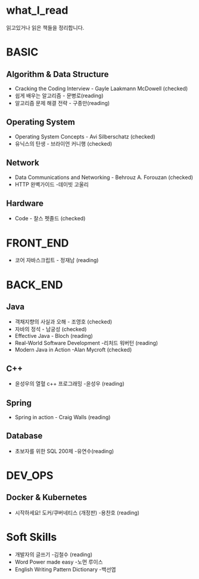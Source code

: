# what_I_read
읽고있거나 읽은 책들을 정리합니다.

# BASIC

## Algorithm & Data Structure
- Cracking the Coding Interview - Gayle Laakmann McDowell (checked)  
- 쉽게 배우는 알고리즘 - 문병로(reading)  
- 알고리즘 문제 해결 전략 - 구종만(reading)  

## Operating System
- Operating System Concepts - Avi Silberschatz (checked)  
- 유닉스의 탄생 - 브라이언 커니행 (checked)  

## Network
- Data Communications and Networking - Behrouz A. Forouzan (checked)
- HTTP 완벽가이드 -데이빗 고울리

## Hardware
- Code - 찰스 펫졸드 (checked)  


# FRONT_END
- 코어 자바스크립트 - 정재남 (reading)  

# BACK_END

## Java
- 객채지향의 사실과 오해 - 조영호 (checked)
- 자바의 정석 - 남궁성 (checked)  
- Effective Java - Bloch  (reading)
- Real-World Software Development -리처드 워버턴 (reading)
- Modern Java in Action -Alan Mycroft (checked)

## C++
- 윤성우의 열혈 c++ 프로그래밍 -윤성우 (reading)  

## Spring
- Spring in action - Craig Walls  (reading)


## Database
- 초보자를 위한 SQL 200제 -유연수(reading)


# DEV_OPS

## Docker & Kubernetes
- 시작하세요! 도커/쿠버네티스 (개정판) -용찬호 (reading)

# Soft Skills
- 개발자의 글쓰기 -김철수  (reading)
- Word Power made easy -노먼 루이스
- English Writing Pattern Dictionary -백선엽
